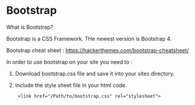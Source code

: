 # Bootstrap

What is Bootstrap?

Bootstrap is a CSS Framework. THe newest version is Bootstrap 4.

Bootstrap cheat sheet : https://hackerthemes.com/bootstrap-cheatsheet/

In order to use bootstrap on your site you need to :

1. Download bootstrap.css file and save it into your sites directory. 

2. Include the style sheet file in your html code.

        <link href="/Path/to/bootstrap.css" rel="stylesheet">

